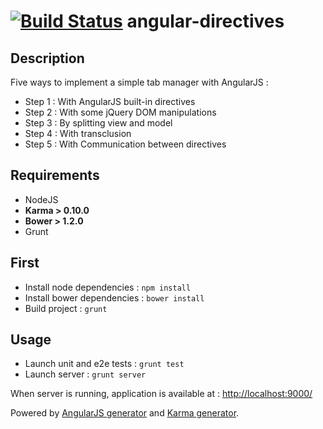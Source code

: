 [![Build Status](https://travis-ci.org/bcaudan/angular-directives.png?branch=master)](https://travis-ci.org/bcaudan/angular-directives)
angular-directives
==================

Description
-----------
Five ways to implement a simple tab manager with AngularJS :
* Step 1 : With AngularJS built-in directives
* Step 2 : With some jQuery DOM manipulations
* Step 3 : By splitting  view and model
* Step 4 : With transclusion
* Step 5 : With Communication between directives


Requirements
------------
* NodeJS
* __Karma > 0.10.0__
* __Bower > 1.2.0__
* Grunt

First
-----
* Install node dependencies : `npm install`
* Install bower dependencies : `bower install`
* Build project : `grunt`

Usage
-----
* Launch unit and e2e tests : `grunt test`
* Launch server : `grunt server`

When server is running, application is available at : [http://localhost:9000/](http://localhost:9000/) 


Powered by [AngularJS generator](https://github.com/yeoman/generator-angular) and [Karma generator](https://github.com/yeoman/generator-karma). 
